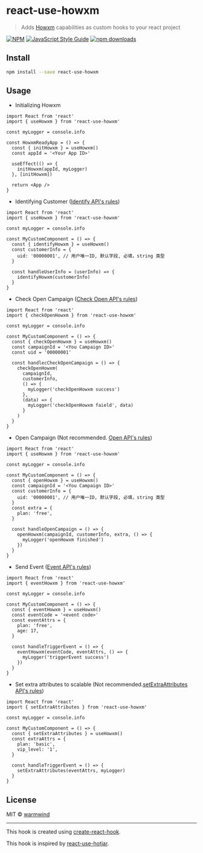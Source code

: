# react-use-howxm

> Adds [Howxm](https://howxm.com/) capabilities as custom hooks to your react project

[![NPM](https://img.shields.io/npm/v/react-use-howxm.svg)](https://www.npmjs.com/package/react-use-howxm)
[![JavaScript Style Guide](https://img.shields.io/badge/code_style-standard-brightgreen.svg)](https://standardjs.com)
[![npm downloads](https://img.shields.io/npm/dt/react-use-howxm.svg?style=flat-square)](https://www.npmjs.com/package/react-use-howxm)

## Install

```bash
npm install --save react-use-howxm
```

## Usage

- Initializing Howxm

```tsx
import React from 'react'
import { useHowxm } from 'react-use-howxm'

const myLogger = console.info

const HowxmReadyApp = () => {
  const { initHowxm } = useHowxm()
  const appId = '<Your App ID>'

  useEffect(() => {
    initHowxm(appId, myLogger)
  }, [initHowxm])

  return <App />
}
```

- Identifying Customer ([Identify API's rules](https://howxm.com/help/articles/x-sdk-api#part-2ae9459859b8f9f3))

```tsx
import React from 'react'
import { useHowxm } from 'react-use-howxm'

const myLogger = console.info

const MyCustomComponent = () => {
  const { identifyHowxm } = useHowxm()
  const customerInfo = {
    uid: '00000001', // 用户唯一ID, 默认字段, 必填，string 类型
  }

  const handleUserInfo = (userInfo) => {
    identifyHowxm(customerInfo)
  }
}
```

- Check Open Campaign ([Check Open API's rules](https://howxm.com/help/articles/web-sdk-intro#4-checkopen))

```tsx
import React from 'react'
import { checkOpenHowxm } from 'react-use-howxm'

const myLogger = console.info

const MyCustomComponent = () => {
  const { checkOpenHowxm } = useHowxm()
  const campaignId = '<You Campaign ID>'
  const uid = '00000001'

  const handlecCheckOpenCampaign = () => {
    checkOpenHowxm(
      campaignId,
      customerInfo,
      () => {
        myLogger('checkOpenHowxm success')
      },
      (data) => {
        myLogger('checkOpenHowxm faield', data)
      }
    )
  }
}
```

- Open Campaign (Not recommended. [Open API's rules](https://howxm.com/help/articles/web-sdk-intro#3-open))

```tsx
import React from 'react'
import { useHowxm } from 'react-use-howxm'

const myLogger = console.info

const MyCustomComponent = () => {
  const { openHowxm } = useHowxm()
  const campaignId = '<You Campaign ID>'
  const customerInfo = {
    uid: '00000001', // 用户唯一ID, 默认字段, 必填，string 类型
  }
  const extra = {
    plan: 'free',
  }

  const handleOpenCampaign = () => {
    openHowxm(campaignId, customerInfo, extra, () => {
      myLogger('openHowxm finished')
    })
  }
}
```

- Send Event ([Event API's rules](https://howxm.com/help/articles/web-sdk-intro#2-event))

```tsx
import React from 'react'
import { eventHowxm } from 'react-use-howxm'

const myLogger = console.info

const MyCustomComponent = () => {
  const { eventHowxm } = useHowxm()
  const eventCode = '<event code>'
  const eventAttrs = {
    plan: 'free',
    age: 17,
  }

  const handleTriggerEvent = () => {
    eventHowxm(eventCode, eventAttrs, () => {
      myLogger('triggerEvent success')
    })
  }
}
```

- Set extra attributes to scalable (Not recommended.[setExtraAttributes API's rules](https://howxm.com/help/articles/web-sdk-intro#5-setextraattributes))

```tsx
import React from 'react'
import { setExtraAttributes } from 'react-use-howxm'

const myLogger = console.info

const MyCustomComponent = () => {
  const { setExtraAttributes } = useHowxm()
  const extraAttrs = {
    plan: 'basic',
    vip_level: '1',
  }

  const handleTriggerEvent = () => {
    setExtraAttributes(eventAttrs, myLogger)
  }
}
```

## License

MIT © [warmwind](https://github.com/warmwind)

---

This hook is created using [create-react-hook](https://github.com/hermanya/create-react-hook).

This hook is inspired by [react-use-hotjar](https://github.com/olavoparno/react-use-hotjar).
